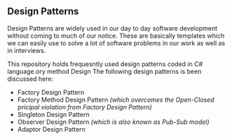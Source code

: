 ## Design Patterns
Design Patterns are widely used in our day to day software development without coming to much of our notice. These are basically templates which we can easily use to solve a lot of software problems in our work as well as in interviews.
 
 This repository holds frequesntly used design patterns coded in C# language.ory method Design 
 The following design patterns is been discussed here:
 - Factory Design Pattern
 - Factory Method Design Pattern *(which overcomes the Open-Closed pricipal violation from Factory Design Pattern)*
 - Singleton Design Pattern
 - Observer Design Pattern *(which is also known as Pub-Sub model)*
 - Adaptor Design Pattern
